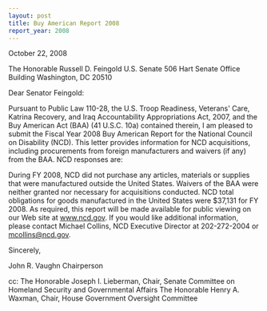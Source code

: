 ```yaml
---
layout: post
title: Buy American Report 2008
report_year: 2008
---
```


October 22, 2008

The Honorable Russell D. Feingold
U.S. Senate
506 Hart Senate Office Building
Washington, DC 20510

Dear Senator Feingold:

Pursuant to Public Law 110-28, the U.S. Troop Readiness, Veterans' Care, Katrina Recovery, and Iraq Accountability Appropriations Act, 2007, and the Buy American Act (BAA) (41 U.S.C. 10a) contained therein, I am pleased to submit the Fiscal Year 2008 Buy American Report for the National Council on Disability (NCD). This letter provides information for NCD acquisitions, including procurements from foreign manufacturers and waivers (if any) from the BAA. NCD responses are:

During FY 2008, NCD did not purchase any articles, materials or supplies that were manufactured outside the United States.
Waivers of the BAA were neither granted nor necessary for acquisitions conducted.
NCD total obligations for goods manufactured in the United States were $37,131 for FY 2008.
As required, this report will be made available for public viewing on our Web site at www.ncd.gov. If you would like additional information, please contact Michael Collins, NCD Executive Director at 202-272-2004 or mcollins@ncd.gov.

Sincerely,


John R. Vaughn
Chairperson

cc: The Honorable Joseph I. Lieberman, Chair, Senate Committee on Homeland Security and Governmental Affairs
The Honorable Henry A. Waxman, Chair, House Government Oversight Committee

